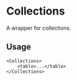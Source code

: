 # Collections
A wrapper for collections.

## Usage

```
<Collections>
    <table>...</table>
</Collections>
```
